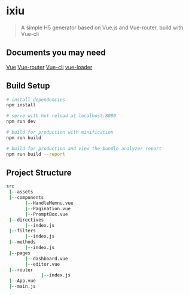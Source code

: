 # ixiu

> A simple H5 generator based on Vue.js and Vue-router, build with Vue-cli

## Documents you may need

[Vue](https://cn.vuejs.org/v2/guide/)
[Vue-router](http://router.vuejs.org/zh-cn/essentials/getting-started.html)
[Vue-cli](http://vuejs-templates.github.io/webpack/index.html)
[vue-loader](http://vuejs.github.io/vue-loader)

## Build Setup

``` bash
# install dependencies
npm install

# serve with hot reload at localhost:8080
npm run dev

# build for production with minification
npm run build

# build for production and view the bundle analyzer report
npm run build --report
```

## Project Structure
``` bash
src
 |--assets
 |--components
       |--HandleMemnu.vue
       |--Pagination.vue
       |--PromptBox.vue
 |--directives
       |--index.js
 |--filters
       |--index.js
 |--methods
       |--index.js
 |--pages
       |--dashboard.vue
       |--editor.vue
 |--router
 			 |--index.js
 |--App.vue
 |--main.js
```
